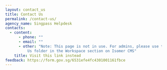 ```yaml
---
layout: contact_us
title: Contact Us
permalink: /contact-us/
agency_name: Singpass Helpdesk
contacts:
  - content:
      - phone: ""
      - email: ""
      - other: "Note: This page is not in use. For admins, please use the other Contact
          Us folder in the Workspace section on Isomer CMS"
    title: Visit this link instead
feedback: https://form.gov.sg/6531efe4fc4301001161fbce
---
```

